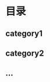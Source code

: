 # 目录

## category1

## category2

## ... 

<!-- 
1. os	用在(28679)个项目中
2.  sys	用在(26398)个项目中
3. time	用在(17784)个项目中
4. re	用在(15645)个项目中
5. json	用在(15400)个项目中
6. random	用在(11208)个项目中
7. numpy	用在(10875)个项目中
8. logging	用在(10831)个项目中
9. collections	用在(10006)个项目中
10. argparse	用在(9594)个项目中
11. datetime	用在(9493)个项目中
12. subprocess	用在(8309)个项目中
13. requests	用在(8127)个项目中
14. math	用在(8021)个项目中
15. setuptools	用在(6825)个项目中
16. unittest	用在(6321)个项目中
17. threading	用在(6030)个项目中
18. datetime.datetime	用在(5460)个项目中
19. shutil	用在(5378)个项目中
20. copy	用在(5313)个项目中
21. itertools	用在(5278)个项目中
22. functools	用在(5189)个项目中
23. socket	用在(4670)个项目中
24. hashlib	用在(4477)个项目中
25. os.path	用在(4446)个项目中
26. io	用在(4367)个项目中
27. tempfile	用在(4343)个项目中
28. matplotlib.pyplot	用在(4270)个项目中
29. string	用在(4237)个项目中
30. glob	用在(4027)个项目中
    
31. traceback	用在(3983)个项目中
32. urllib	用在(3941)个项目中
33. base64	用在(3877)个项目中
34. pickle	用在(3640)个项目中
35. codecs	用在(3608)个项目中
36. struct	用在(3495)个项目中
37. pytest	用在(3470)个项目中
38. csv	用在(3432)个项目中
39. uuid	用在(3428)个项目中
40. operator	用在(3172)个项目中
41. inspect	用在(3137)个项目中
42. pandas	用在(2971)个项目中
43. flask	用在(2951)个项目中
44. warnings	用在(2819)个项目中
45. multiprocessing	用在(2716)个项目中
46. urllib2	用在(2709)个项目中
47. tensorflow	用在(2703)个项目中
48. yaml	用在(2579)个项目中
49. PIL.Image	用在(2531)个项目中
50. signal	用在(2473)个项目中
51. six	用在(2404)个项目中
52. django.conf.urls	用在(2352)个项目中
53. platform	用在(2341)个项目中
54. django.db.models	用在(2305)个项目中
55. django.core.wsgi	用在(2221)个项目中
56. urllib.parse	用在(2176)个项目中
57. bs4	用在(2176)个项目中
58. errno	用在(2122)个项目中
59. urlparse	用在(2010)个项目中
60. types	用在(1987)个项目中

61. pprint	用在(1979)个项目中
62. django.conf.settings	用在(1947)个项目中
63. django.apps	用在(1924)个项目中
64. flask.request	用在(1852)个项目中
65. cv2	用在(1847)个项目中
66. zipfile	用在(1845)个项目中
67. django.contrib	用在(1837)个项目中
68. mock	用在(1819)个项目中
69. django.db.migrations	用在(1814)个项目中
70. gzip	用在(1800)个项目中
71. StringIO	用在(1771)个项目中
72. cPickle	用在(1741)个项目中
73. binascii	用在(1729)个项目中
74. ConfigParser	用在(1726)个项目中
75. getpass	用在(1699)个项目中
76. configparser	用在(1614)个项目中
77. django.shortcuts	用在(1612)个项目中
78. pkg_resources	用在(1579)个项目中
79. contextlib	用在(1577)个项目中
80. importlib	用在(1553)个项目中
81. optparse	用在(1540)个项目中
82. sqlite3	用在(1537)个项目中
83. django	用在(1530)个项目中
84. django.http	用在(1513)个项目中
85. ctypes	用在(1493)个项目中
86. textwrap	用在(1485)个项目中
87. abc	用在(1478)个项目中
88. shlex	用在(1466)个项目中
89. urllib.request	用在(1462)个项目中
90. matplotlib	用在(1462)个项目中
    
91. setuptools.setup	用在(1450)个项目中
92. Queue	用在(1438)个项目中
93. utils	用在(1432)个项目中
94. xml.etree.ElementTree	用在(1340)个项目中
95. enum	用在(1339)个项目中
96. ast	用在(1296)个项目中
97. queue	用在(1283)个项目中
98. ssl	用在(1256)个项目中
99.  config	用在(1253)个项目中
100. django.forms	用在(1204)个项目中
101. keras.models	用在(1195)个项目中
102. imp	用在(1193)个项目中
103. tarfile	用在(1182)个项目中
104. click	用在(1179)个项目中
105. asyncio	用在(1170)个项目中
106. select	用在(1165)个项目中
107. jinja2	用在(1138)个项目中
108. django.contrib.admin	用在(1134)个项目中
109. zlib	用在(1130)个项目中
110. atexit	用在(1120)个项目中
111. sklearn.metrics	用在(1090)个项目中
112. sqlalchemy	用在(1088)个项目中
113. django.test	用在(1080)个项目中
114. fnmatch	用在(1034)个项目中
115. getopt	用在(1025)个项目中
116. stat	用在(1008)个项目中
117. unittest.mock	用在(989)个项目中
118. calendar	用在(973)个项目中
119. decimal	用在(964)个项目中
120. unicodedata	用在(961)个项目中
     
121. keras.layers	用在(949)个项目中
122. sphinx_rtd_theme	用在(938)个项目中
123. redis	用在(937)个项目中
124. hmac	用在(936)个项目中
125. mimetypes	用在(919)个项目中
126. httplib	用在(910)个项目中
127. cStringIO	用在(907)个项目中
128. django.contrib.auth.models	用在(904)个项目中
129. django.core.urlresolvers	用在(881)个项目中
130. django.utils.timezone	用在(878)个项目中
131. lxml.etree	用在(873)个项目中
132. smtplib	用在(859)个项目中
133. fcntl	用在(859)个项目中
134. pkgutil	用在(848)个项目中
135. builtins	用在(848)个项目中
136. pytz	用在(845)个项目中
137. webbrowser	用在(844)个项目中
138. boto3	用在(838)个项目中
139. django.core.exceptions	用在(834)个项目中
140. pymongo	用在(814)个项目中
141. cgi	用在(798)个项目中
142. django.template	用在(796)个项目中
143. pdb	用在(794)个项目中
144. gc	用在(789)个项目中
145. tqdm	用在(780)个项目中
146. array	用在(777)个项目中
147. locale	用在(768)个项目中
148. typing	用在(764)个项目中
149. sklearn.preprocessing	用在(762)个项目中
150. simplejson	用在(738)个项目中

151. django.contrib.auth	用在(720)个项目中
152. weakref	用在(704)个项目中
153. django.views.generic	用在(699)个项目中
154. selenium.webdriver	用在(694)个项目中
155. sqlalchemy.orm	用在(688)个项目中
156. pathlib	用在(680)个项目中
157. scipy	用在(678)个项目中
158. doctest	用在(671)个项目中
159. numbers	用在(666)个项目中
160. bisect	用在(660)个项目中
161. difflib	用在(653)个项目中
162. datetime.date	用在(641)个项目中
163. scipy.stats	用在(639)个项目中
164. theano	用在(631)个项目中
165. h5py	用在(610)个项目中
166. sklearn.svm	用在(604)个项目中
167. six.moves	用在(602)个项目中
168. psutil	用在(598)个项目中
169. sqlalchemy.ext.declarative	用在(590)个项目中
170. sklearn.linear_model	用在(589)个项目中
171. distutils.core	用在(589)个项目中
172. django.conf	用在(588)个项目中
173. keras.optimizers	用在(586)个项目中
174. rest_framework.serializers	用在(581)个项目中
175. django.core.management.base	用在(578)个项目中
176. model	用在(577)个项目中
177. nltk	用在(575)个项目中
178. cookielib	用在(569)个项目中
179. heapq	用在(565)个项目中
180. pygame	用在(562)个项目中

181. util	用在(561)个项目中
182. pwd	用在(561)个项目中
183. sklearn.model_selection	用在(556)个项目中
184. theano.tensor	用在(543)个项目中
185. django.conf.urls.static	用在(535)个项目中
186. thread	用在(534)个项目中
187. models	用在(525)个项目中
188. email.mime.text	用在(523)个项目中
189. torch	用在(514)个项目中
190. sklearn.cross_validation	用在(510)个项目中
191. timeit	用在(509)个项目中
192. xml.dom.minidom	用在(502)个项目中
193. __builtin__	用在(502)个项目中
194. PIL.ImageDraw	用在(499)个项目中
195. concurrent.futures	用在(496)个项目中
196. sklearn.ensemble	用在(496)个项目中
197. flask_sqlalchemy	用在(490)个项目中
198. django.template.loader	用在(488)个项目中
199. pip	用在(480)个项目中
200. psycopg2	用在(480)个项目中
201. scipy.misc	用在(479)个项目中
202. MySQLdb	用在(478)个项目中
203. scrapy	用在(477)个项目中
204. termios	用在(473)个项目中
205. distutils.version	用在(470)个项目中
206. networkx	用在(468)个项目中
207. serial	用在(455)个项目中
208. ipaddress	用在(454)个项目中
209. celery	用在(453)个项目中
210. posixpath	用在(451)个项目中

211. torch.nn	用在(451)个项目中
212. chardet	用在(450)个项目中
213. urllib3	用在(449)个项目中
214. torch.autograd	用在(448)个项目中
215. django.db	用在(446)个项目中
216. scipy.optimize	用在(441)个项目中
217. cProfile	用在(441)个项目中
218. scipy.sparse	用在(440)个项目中
219. numpy.random	用在(438)个项目中
220. keras.callbacks	用在(438)个项目中
221. dateutil.parser	用在(427)个项目中
222. requests.exceptions	用在(426)个项目中
223. aiohttp	用在(424)个项目中
224. seaborn	用在(421)个项目中
225. __future__	用在(418)个项目中
226. rest_framework.response	用在(417)个项目中
227. keras.layers.core	用在(416)个项目中
228. django.dispatch	用在(411)个项目中
229. urllib.error	用在(411)个项目中
230. SocketServer	用在(411)个项目中
231. email	用在(409)个项目中
232. Crypto.Cipher.AES	用在(408)个项目中
233. settings	用在(403)个项目中
234. django.urls	用在(396)个项目中
235. bz2	用在(395)个项目中
236. itertools.chain	用在(394)个项目中
237. email.utils	用在(394)个项目中
238. flask.current_app	用在(389)个项目中
239. django.contrib.messages	用在(384)个项目中
240. paramiko	用在(380)个项目中

241. http.client	用在(378)个项目中
242. django.db.transaction	用在(377)个项目中
243. pylab	用在(374)个项目中
244. django.utils.encoding	用在(374)个项目中
245. pip.req	用在(373)个项目中
246. HTMLParser	用在(369)个项目中
247. caffe	用在(363)个项目中
248. sklearn.decomposition	用在(362)个项目中
249. RPi.GPIO	用在(360)个项目中
250. commands	用在(358)个项目中
251. tkinter	用在(358)个项目中
252. cryptography.hazmat.backends	用在(358)个项目中
253. readline	用在(358)个项目中
254. sklearn.datasets	用在(357)个项目中
255. grp	用在(353)个项目中
256. logging.handlers	用在(351)个项目中
257. scipy.io	用在(349)个项目中
258. lxml.html	用在(346)个项目中
259. sklearn.cluster	用在(342)个项目中
260. certifi	用在(342)个项目中
261. pypandoc	用在(342)个项目中
262. pymysql	用在(341)个项目中
263. PyQt5.QtCore	用在(339)个项目中
264. matplotlib.patches	用在(339)个项目中
265. twisted.internet.reactor	用在(339)个项目中
266. pstats	用在(337)个项目中
267. BaseHTTPServer	用在(337)个项目中
268. PyQt5.QtWidgets	用在(337)个项目中
269. httplib2	用在(335)个项目中
270. PyQt4.QtGui	用在(334)个项目中

271. django.utils.safestring	用在(334)个项目中
272. dummy_threading	用在(332)个项目中
273. distutils.core.setup	用在(328)个项目中
274. plistlib	用在(328)个项目中
275. ctypes.wintypes	用在(328)个项目中
276. msvcrt	用在(327)个项目中
277. gevent	用在(327)个项目中
278. code	用在(326)个项目中
279. scipy.interpolate	用在(324)个项目中
280. _thread	用在(323)个项目中
281. django.contrib.auth.decorators	用在(323)个项目中
282. marshal	用在(322)个项目中
283. wtforms	用在(320)个项目中
284. rest_framework.viewsets	用在(320)个项目中
285. xml.sax.saxutils	用在(317)个项目中
286. _winreg	用在(316)个项目中
287. Tkinter	用在(316)个项目中
288. docopt	用在(316)个项目中
289. md5	用在(315)个项目中
290. torch.nn.functional	用在(315)个项目中
291. PyQt4.QtCore	用在(315)个项目中
292. rest_framework.routers	用在(315)个项目中
293. sklearn.neighbors	用在(314)个项目中
294. sklearn.feature_extraction.text	用在(313)个项目中
295. wtforms.validators	用在(313)个项目中
296. xmlrpclib	用在(311)个项目中
297. PIL.ImageFont	用在(311)个项目中
298. socketserver	用在(311)个项目中
299. keras.utils.np_utils	用在(310)个项目中
300. tokenize	用在(310)个项目中 
-->
     
<!-- 我们统计了40,000个Python开源项目，按照模块使用频率列表如下，括号中的数字是使用该模块的项目数。 -->
<!-- Source: https://codingdict.com/sources/py/all -->


<!-- 
sh
argparse
collections
functools
glob
multiprocessing
os
Queue
SimpleHTTPServer
subprocess
threading 
-->

